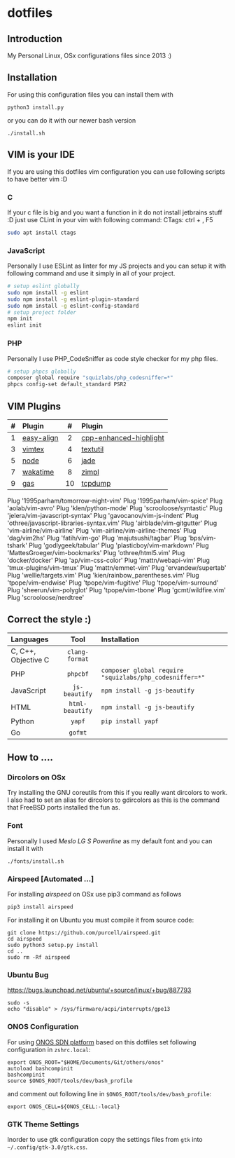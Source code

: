 # dotfiles
## Introduction
My Personal Linux, OSx configurations files since 2013 :)
## Installation
For using this configuration files you can install them with
```shell
python3 install.py
```
or you can do it with our newer bash version
```shell
./install.sh
```
## VIM is your IDE
If you are using this dotfiles vim configuration
you can use following scripts to have better vim :D
### C
If your c file is big and you want a function in it
do not install jetbrains stuff :D just use CLint in
your vim with following command:
CTags: ctrl + , F5
```sh
sudo apt install ctags
```
### JavaScript
Personally I use ESLint as linter for my JS projects
and you can setup it with following command and use it
simply in all of your project.
```sh
# setup eslint globally
sudo npm install -g eslint
sudo npm install -g eslint-plugin-standard
sudo npm install -g eslint-config-standard
# setup project folder
npm init
eslint init
```
### PHP
Personally I use PHP_CodeSniffer as code style checker
for my php files.
```sh
# setup phpcs globally
composer global require "squizlabs/php_codesniffer=*"
phpcs config-set default_standard PSR2
```
## VIM Plugins
| #  | Plugin     | #  | Plugin                 |
|:--:|:-----------|:--:|:-----------------------|
| 1  | [easy-align](http://github.com/junegunn/vim-easy-align) | 2  | [cpp-enhanced-highlight](http://github.com/octol/vim-cpp-enhanced-highlight) |
| 3  | [vimtex](http://github.com/lervag/vimtex)     | 4  | [textutil](http://github.com/vim-scripts/textutil.vim)               |
| 5  | [node](http://github.com/moll/vim-node)       | 6  | [jade](http://github.com/digitaltoad/vim-jade)                   |
| 7  | [wakatime](http://github.com/wakatime/vim-wakatime)   | 8  | [zimpl](http://github.com/1995parham/vim-zimpl)                  |
| 9  | [gas](http://github.com/1995parham/vim-gas)        | 10 | [tcpdump](http://github.com/1995parham/vim-tcpdump)                |
Plug '1995parham/tomorrow-night-vim'
Plug '1995parham/vim-spice'
Plug 'aolab/vim-avro'
Plug 'klen/python-mode'
Plug 'scrooloose/syntastic'
Plug 'jelera/vim-javascript-syntax'
Plug 'gavocanov/vim-js-indent'
Plug 'othree/javascript-libraries-syntax.vim'
Plug 'airblade/vim-gitgutter'
Plug 'vim-airline/vim-airline'
Plug 'vim-airline/vim-airline-themes'
Plug 'dag/vim2hs'
Plug 'fatih/vim-go'
Plug 'majutsushi/tagbar'
Plug 'bps/vim-tshark'
Plug 'godlygeek/tabular'
Plug 'plasticboy/vim-markdown'
Plug 'MattesGroeger/vim-bookmarks'
Plug 'othree/html5.vim'
Plug 'docker/docker'
Plug 'ap/vim-css-color'
Plug 'mattn/webapi-vim'
Plug 'tmux-plugins/vim-tmux'
Plug 'mattn/emmet-vim'
Plug 'ervandew/supertab'
Plug 'wellle/targets.vim'
Plug 'kien/rainbow_parentheses.vim'
Plug 'tpope/vim-endwise'
Plug 'tpope/vim-fugitive'
Plug 'tpope/vim-surround'
Plug 'sheerun/vim-polyglot'
Plug 'tpope/vim-tbone'
Plug 'gcmt/wildfire.vim'
Plug 'scrooloose/nerdtree'

## Correct the style :)
| Languages           |       Tool      | Installation                                            |
|:--------------------|:----------------:|:-------------------------------------------------------|
| C, C++, Objective C | `clang-format`  |                                                         |
| PHP                 |    `phpcbf`     | `composer global require "squizlabs/php_codesniffer=*"` |
| JavaScript          |  `js-beautify`  | `npm install -g js-beautify`                            |
| HTML                | `html-beautify` | `npm install -g js-beautify`                            |
| Python              |     `yapf`      | `pip install yapf`                                      |
| Go                  |    `gofmt`      |                                                         |

## How to ....
### Dircolors on OSx
Try installing the GNU coreutils from this if you really want dircolors to work.
I also had to set an alias for dircolors to gdircolors as this is the command that FreeBSD ports installed the fun as.

### Font
Personally I used *Meslo LG S Powerline* as my default font and you can
install it with
```shell
./fonts/install.sh
```
### Airspeed [Automated ...]
For installing *airspeed* on OSx use pip3 command as follows
```shell
pip3 install airspeed
```
For installing it on Ubuntu you must compile it from source code:
```shell
git clone https://github.com/purcell/airspeed.git
cd airspeed
sudo python3 setup.py install
cd ..
sudo rm -Rf airspeed
```
### Ubuntu Bug
https://bugs.launchpad.net/ubuntu/+source/linux/+bug/887793
```shell
sudo -s
echo "disable" > /sys/firmware/acpi/interrupts/gpe13
```

### ONOS Configuration
For using [ONOS SDN platform](http://onosproject.org/) based on this dotfiles
set following configuration in `zshrc.local`:

```shell
export ONOS_ROOT="$HOME/Documents/Git/others/onos"
autoload bashcompinit
bashcompinit
source $ONOS_ROOT/tools/dev/bash_profile
```

and comment out following line in `$ONOS_ROOT/tools/dev/bash_profile`:

```shell
export ONOS_CELL=${ONOS_CELL:-local}
```
### GTK Theme Settings
Inorder to use gtk configuration
copy the settings files from `gtk` into `~/.config/gtk-3.0/gtk.css`.
